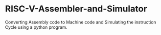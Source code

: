 # RISC-V-Assembler-and-Simulator
Converting Assembly code to Machine code and Simulating the instruction Cycle using a python program.
